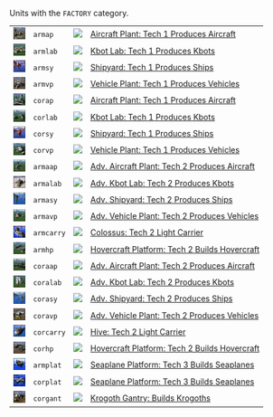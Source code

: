 Units with the <code>FACTORY</code> category.
<table>
    <tr>
        <td><a href="ARMAP"><img src="icons/units/ARMAP_icon.png" width="21px" /></a></td>
        <td><code>armap</code></td>
        <td><a href="SCTATest"><img src="icons/mods/sctatest.png" width="21px" /></a></td>
        <td><a href="ARMAP">Aircraft Plant: Tech 1 Produces Aircraft</a></td>
    </tr>
    <tr>
        <td><a href="ARMLAB"><img src="icons/units/ARMLAB_icon.png" width="21px" /></a></td>
        <td><code>armlab</code></td>
        <td><a href="SCTATest"><img src="icons/mods/sctatest.png" width="21px" /></a></td>
        <td><a href="ARMLAB">Kbot Lab: Tech 1 Produces Kbots</a></td>
    </tr>
    <tr>
        <td><a href="ARMSY"><img src="icons/units/ARMSY_icon.png" width="21px" /></a></td>
        <td><code>armsy</code></td>
        <td><a href="SCTATest"><img src="icons/mods/sctatest.png" width="21px" /></a></td>
        <td><a href="ARMSY">Shipyard: Tech 1 Produces Ships</a></td>
    </tr>
    <tr>
        <td><a href="ARMVP"><img src="icons/units/ARMVP_icon.png" width="21px" /></a></td>
        <td><code>armvp</code></td>
        <td><a href="SCTATest"><img src="icons/mods/sctatest.png" width="21px" /></a></td>
        <td><a href="ARMVP">Vehicle Plant: Tech 1 Produces Vehicles</a></td>
    </tr>
    <tr>
        <td><a href="CORAP"><img src="icons/units/CORAP_icon.png" width="21px" /></a></td>
        <td><code>corap</code></td>
        <td><a href="SCTATest"><img src="icons/mods/sctatest.png" width="21px" /></a></td>
        <td><a href="CORAP">Aircraft Plant: Tech 1 Produces Aircraft</a></td>
    </tr>
    <tr>
        <td><a href="CORLAB"><img src="icons/units/CORLAB_icon.png" width="21px" /></a></td>
        <td><code>corlab</code></td>
        <td><a href="SCTATest"><img src="icons/mods/sctatest.png" width="21px" /></a></td>
        <td><a href="CORLAB">Kbot Lab: Tech 1 Produces Kbots</a></td>
    </tr>
    <tr>
        <td><a href="CORSY"><img src="icons/units/CORSY_icon.png" width="21px" /></a></td>
        <td><code>corsy</code></td>
        <td><a href="SCTATest"><img src="icons/mods/sctatest.png" width="21px" /></a></td>
        <td><a href="CORSY">Shipyard: Tech 1 Produces Ships</a></td>
    </tr>
    <tr>
        <td><a href="CORVP"><img src="icons/units/CORVP_icon.png" width="21px" /></a></td>
        <td><code>corvp</code></td>
        <td><a href="SCTATest"><img src="icons/mods/sctatest.png" width="21px" /></a></td>
        <td><a href="CORVP">Vehicle Plant: Tech 1 Produces Vehicles</a></td>
    </tr>
    <tr>
        <td><a href="ARMAAP"><img src="icons/units/ARMAAP_icon.png" width="21px" /></a></td>
        <td><code>armaap</code></td>
        <td><a href="SCTATest"><img src="icons/mods/sctatest.png" width="21px" /></a></td>
        <td><a href="ARMAAP">Adv. Aircraft Plant: Tech 2 Produces Aircraft</a></td>
    </tr>
    <tr>
        <td><a href="ARMALAB"><img src="icons/units/ARMALAB_icon.png" width="21px" /></a></td>
        <td><code>armalab</code></td>
        <td><a href="SCTATest"><img src="icons/mods/sctatest.png" width="21px" /></a></td>
        <td><a href="ARMALAB">Adv. Kbot Lab: Tech 2 Produces Kbots</a></td>
    </tr>
    <tr>
        <td><a href="ARMASY"><img src="icons/units/ARMASY_icon.png" width="21px" /></a></td>
        <td><code>armasy</code></td>
        <td><a href="SCTATest"><img src="icons/mods/sctatest.png" width="21px" /></a></td>
        <td><a href="ARMASY">Adv. Shipyard: Tech 2 Produces Ships</a></td>
    </tr>
    <tr>
        <td><a href="ARMAVP"><img src="icons/units/ARMAVP_icon.png" width="21px" /></a></td>
        <td><code>armavp</code></td>
        <td><a href="SCTATest"><img src="icons/mods/sctatest.png" width="21px" /></a></td>
        <td><a href="ARMAVP">Adv. Vehicle Plant: Tech 2 Produces Vehicles</a></td>
    </tr>
    <tr>
        <td><a href="ARMCARRY"><img src="icons/units/ARMCARRY_icon.png" width="21px" /></a></td>
        <td><code>armcarry</code></td>
        <td><a href="SCTATest"><img src="icons/mods/sctatest.png" width="21px" /></a></td>
        <td><a href="ARMCARRY">Colossus: Tech 2 Light Carrier</a></td>
    </tr>
    <tr>
        <td><a href="ARMHP"><img src="icons/units/ARMHP_icon.png" width="21px" /></a></td>
        <td><code>armhp</code></td>
        <td><a href="SCTATest"><img src="icons/mods/sctatest.png" width="21px" /></a></td>
        <td><a href="ARMHP">Hovercraft Platform: Tech 2 Builds Hovercraft</a></td>
    </tr>
    <tr>
        <td><a href="CORAAP"><img src="icons/units/CORAAP_icon.png" width="21px" /></a></td>
        <td><code>coraap</code></td>
        <td><a href="SCTATest"><img src="icons/mods/sctatest.png" width="21px" /></a></td>
        <td><a href="CORAAP">Adv. Aircraft Plant: Tech 2 Produces Aircraft</a></td>
    </tr>
    <tr>
        <td><a href="CORALAB"><img src="icons/units/CORALAB_icon.png" width="21px" /></a></td>
        <td><code>coralab</code></td>
        <td><a href="SCTATest"><img src="icons/mods/sctatest.png" width="21px" /></a></td>
        <td><a href="CORALAB">Adv. Kbot Lab: Tech 2 Produces Kbots</a></td>
    </tr>
    <tr>
        <td><a href="CORASY"><img src="icons/units/CORASY_icon.png" width="21px" /></a></td>
        <td><code>corasy</code></td>
        <td><a href="SCTATest"><img src="icons/mods/sctatest.png" width="21px" /></a></td>
        <td><a href="CORASY">Adv. Shipyard: Tech 2 Produces Ships</a></td>
    </tr>
    <tr>
        <td><a href="CORAVP"><img src="icons/units/CORAVP_icon.png" width="21px" /></a></td>
        <td><code>coravp</code></td>
        <td><a href="SCTATest"><img src="icons/mods/sctatest.png" width="21px" /></a></td>
        <td><a href="CORAVP">Adv. Vehicle Plant: Tech 2 Produces Vehicles</a></td>
    </tr>
    <tr>
        <td><a href="CORCARRY"><img src="icons/units/CORCARRY_icon.png" width="21px" /></a></td>
        <td><code>corcarry</code></td>
        <td><a href="SCTATest"><img src="icons/mods/sctatest.png" width="21px" /></a></td>
        <td><a href="CORCARRY">Hive: Tech 2 Light Carrier</a></td>
    </tr>
    <tr>
        <td><a href="CORHP"><img src="icons/units/CORHP_icon.png" width="21px" /></a></td>
        <td><code>corhp</code></td>
        <td><a href="SCTATest"><img src="icons/mods/sctatest.png" width="21px" /></a></td>
        <td><a href="CORHP">Hovercraft Platform: Tech 2 Builds Hovercraft</a></td>
    </tr>
    <tr>
        <td><a href="ARMPLAT"><img src="icons/units/ARMPLAT_icon.png" width="21px" /></a></td>
        <td><code>armplat</code></td>
        <td><a href="SCTATest"><img src="icons/mods/sctatest.png" width="21px" /></a></td>
        <td><a href="ARMPLAT">Seaplane Platform: Tech 3 Builds Seaplanes</a></td>
    </tr>
    <tr>
        <td><a href="CORPLAT"><img src="icons/units/CORPLAT_icon.png" width="21px" /></a></td>
        <td><code>corplat</code></td>
        <td><a href="SCTATest"><img src="icons/mods/sctatest.png" width="21px" /></a></td>
        <td><a href="CORPLAT">Seaplane Platform: Tech 3 Builds Seaplanes</a></td>
    </tr>
    <tr>
        <td><a href="CORGANT"><img src="icons/units/CORGANT_icon.png" width="21px" /></a></td>
        <td><code>corgant</code></td>
        <td><a href="SCTATest"><img src="icons/mods/sctatest.png" width="21px" /></a></td>
        <td><a href="CORGANT">Krogoth Gantry: Builds Krogoths</a></td>
    </tr>
</table>
